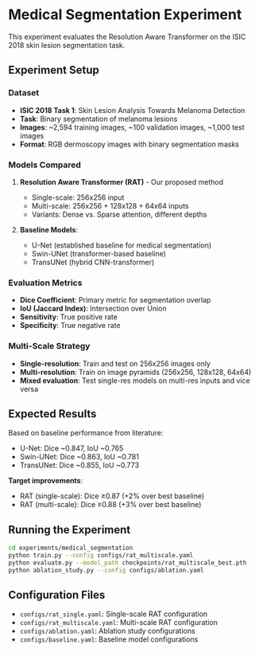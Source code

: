 # Medical Segmentation Experiment

This experiment evaluates the Resolution Aware Transformer on the ISIC 2018 skin lesion segmentation task.

## Experiment Setup

### Dataset
- **ISIC 2018 Task 1**: Skin Lesion Analysis Towards Melanoma Detection
- **Task**: Binary segmentation of melanoma lesions
- **Images**: ~2,594 training images, ~100 validation images, ~1,000 test images
- **Format**: RGB dermoscopy images with binary segmentation masks

### Models Compared
1. **Resolution Aware Transformer (RAT)** - Our proposed method
   - Single-scale: 256x256 input
   - Multi-scale: 256x256 + 128x128 + 64x64 inputs
   - Variants: Dense vs. Sparse attention, different depths

2. **Baseline Models**:
   - U-Net (established baseline for medical segmentation)
   - Swin-UNet (transformer-based baseline)
   - TransUNet (hybrid CNN-transformer)

### Evaluation Metrics
- **Dice Coefficient**: Primary metric for segmentation overlap
- **IoU (Jaccard Index)**: Intersection over Union
- **Sensitivity**: True positive rate
- **Specificity**: True negative rate

### Multi-Scale Strategy
- **Single-resolution**: Train and test on 256x256 images only
- **Multi-resolution**: Train on image pyramids (256x256, 128x128, 64x64)
- **Mixed evaluation**: Test single-res models on multi-res inputs and vice versa

## Expected Results

Based on baseline performance from literature:
- U-Net: Dice ~0.847, IoU ~0.765
- Swin-UNet: Dice ~0.863, IoU ~0.781
- TransUNet: Dice ~0.855, IoU ~0.773

**Target improvements**:
- RAT (single-scale): Dice ≥0.87 (+2% over best baseline)
- RAT (multi-scale): Dice ≥0.88 (+3% over best baseline)

## Running the Experiment

```bash
cd experiments/medical_segmentation
python train.py --config configs/rat_multiscale.yaml
python evaluate.py --model_path checkpoints/rat_multiscale_best.pth
python ablation_study.py --config configs/ablation.yaml
```

## Configuration Files

- `configs/rat_single.yaml`: Single-scale RAT configuration
- `configs/rat_multiscale.yaml`: Multi-scale RAT configuration
- `configs/ablation.yaml`: Ablation study configurations
- `configs/baseline.yaml`: Baseline model configurations
